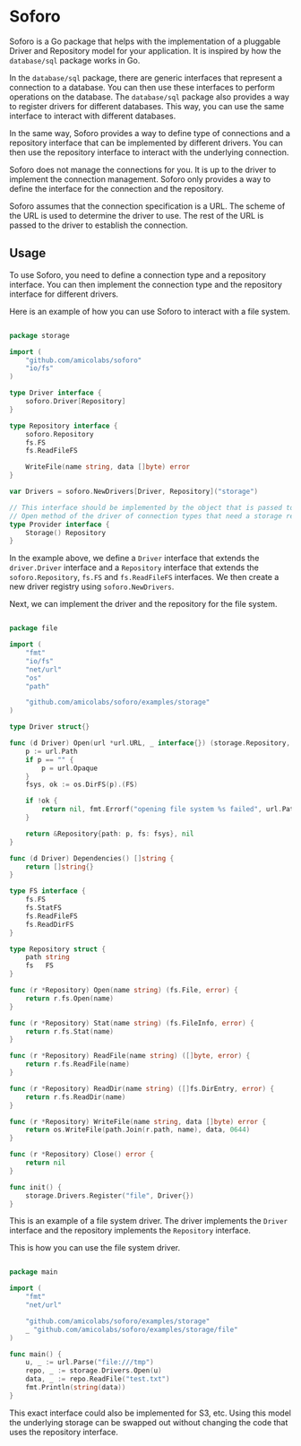 # Soforo

Soforo is a Go package that helps with the implementation of a pluggable Driver
and Repository model for your application. It is inspired by how the 
`database/sql` package works in Go.

In the `database/sql` package, there are generic interfaces that represent a
connection to a database. You can then use these interfaces to perform
operations on the database. The `database/sql` package also provides a way to
register drivers for different databases. This way, you can use the same
interface to interact with different databases.

In the same way, Soforo provides a way to define type of connections and a
repository interface that can be implemented by different drivers. You can then
use the repository interface to interact with the underlying connection.

Soforo does not manage the connections for you. It is up to the driver to
implement the connection management. Soforo only provides a way to define the
interface for the connection and the repository.

Soforo assumes that the connection specification is a URL. The scheme of the URL
is used to determine the driver to use. The rest of the URL is passed to the
driver to establish the connection.

## Usage

To use Soforo, you need to define a connection type and a repository interface.
You can then implement the connection type and the repository interface for
different drivers.

Here is an example of how you can use Soforo to interact with a file system.

```go

package storage

import (
	"github.com/amicolabs/soforo"
	"io/fs"
)

type Driver interface {
	soforo.Driver[Repository]
}

type Repository interface {
	soforo.Repository
	fs.FS
	fs.ReadFileFS

	WriteFile(name string, data []byte) error
}

var Drivers = soforo.NewDrivers[Driver, Repository]("storage")

// This interface should be implemented by the object that is passed to the 
// Open method of the driver of connection types that need a storage repository.
type Provider interface {
	Storage() Repository
}
```

In the example above, we define a `Driver` interface that extends the
`driver.Driver` interface and a `Repository` interface that extends the
`soforo.Repository`, `fs.FS` and `fs.ReadFileFS` interfaces. We then create a
new driver registry using `soforo.NewDrivers`.

Next, we can implement the driver and the repository for the file system.

```go

package file

import (
	"fmt"
	"io/fs"
	"net/url"
	"os"
	"path"

	"github.com/amicolabs/soforo/examples/storage"
)

type Driver struct{}

func (d Driver) Open(url *url.URL, _ interface{}) (storage.Repository, error) {
	p := url.Path
	if p == "" {
		p = url.Opaque
	}
	fsys, ok := os.DirFS(p).(FS)

	if !ok {
		return nil, fmt.Errorf("opening file system %s failed", url.Path)
	}

	return &Repository{path: p, fs: fsys}, nil
}

func (d Driver) Dependencies() []string {
	return []string{}
}

type FS interface {
	fs.FS
	fs.StatFS
	fs.ReadFileFS
	fs.ReadDirFS
}

type Repository struct {
	path string
	fs   FS
}

func (r *Repository) Open(name string) (fs.File, error) {
	return r.fs.Open(name)
}

func (r *Repository) Stat(name string) (fs.FileInfo, error) {
	return r.fs.Stat(name)
}

func (r *Repository) ReadFile(name string) ([]byte, error) {
	return r.fs.ReadFile(name)
}

func (r *Repository) ReadDir(name string) ([]fs.DirEntry, error) {
	return r.fs.ReadDir(name)
}

func (r *Repository) WriteFile(name string, data []byte) error {
	return os.WriteFile(path.Join(r.path, name), data, 0644)
}

func (r *Repository) Close() error {
	return nil
}

func init() {
	storage.Drivers.Register("file", Driver{})
}
```

This is an example of a file system driver. The driver implements the `Driver`
interface and the repository implements the `Repository` interface.

This is how you can use the file system driver.

```go

package main

import (
	"fmt"
	"net/url"

	"github.com/amicolabs/soforo/examples/storage"
	_ "github.com/amicolabs/soforo/examples/storage/file"
)

func main() {
	u, _ := url.Parse("file:///tmp")
	repo, _ := storage.Drivers.Open(u)
	data, _ := repo.ReadFile("test.txt")
	fmt.Println(string(data))
}
```

This exact interface could also be implemented for S3, etc. Using this model
the underlying storage can be swapped out without changing the code that uses
the repository interface.